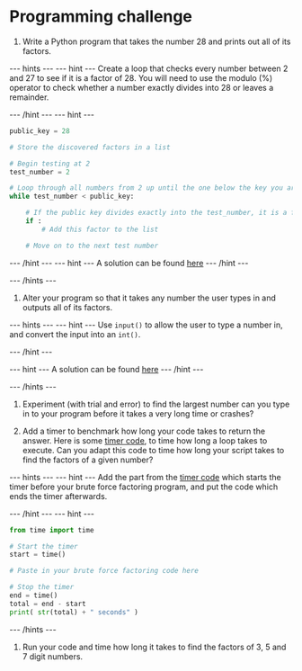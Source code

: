 # Programming challenge

1. Write a Python program that takes the number 28 and prints out all of its factors.

--- hints ---
--- hint ---
Create a loop that checks every number between 2 and 27 to see if it is a factor of 28. You will need to use the modulo (%) operator to check whether a number exactly divides into 28 or leaves a remainder.

--- /hint ---
--- hint ---

```Python
public_key = 28

# Store the discovered factors in a list

# Begin testing at 2
test_number = 2

# Loop through all numbers from 2 up until the one below the key you are testing
while test_number < public_key:

    # If the public key divides exactly into the test_number, it is a factor
    if :
        # Add this factor to the list

    # Move on to the next test number

```

--- /hint ---
--- hint ---
A solution can be found [here](resources/brute_force_factor.py)
--- /hint ---

--- /hints ---


1. Alter your program so that it takes any number the user types in and outputs all of its factors.

--- hints ---
--- hint ---
Use `input()` to allow the user to type a number in, and convert the input into an `int()`.

--- /hint ---

--- hint ---
A solution can be found [here](resources/brute_force_factor2.py)
--- /hint ---

--- /hints ---



1. Experiment (with trial and error) to find the largest number can you type in to your program before it takes a very long time or crashes?

1. Add a timer to benchmark how long your code takes to return the answer. Here is some [timer code](resources/timer_code.py), to time how long a loop takes to execute. Can you adapt this code to time how long your script takes to find the factors of a given number?

--- hints ---
--- hint ---
Add the part from the [timer code](resources/timer_code.py) which starts the timer before your brute force factoring program, and put the code which ends the timer afterwards.

--- /hint ---
--- hint ---

```python
from time import time

# Start the timer
start = time()

# Paste in your brute force factoring code here

# Stop the timer
end = time()
total = end - start
print( str(total) + " seconds" )


```
--- /hints ---


1. Run your code and time how long it takes to find the factors of 3, 5 and 7 digit numbers.

